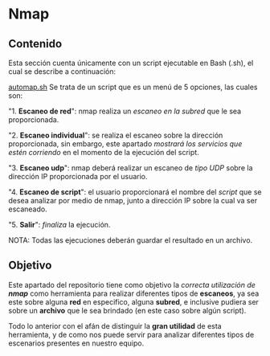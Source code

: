 # Nmap
## Contenido
Esta sección cuenta únicamente con un script ejecutable en Bash (.sh), el cual se describe a continuación:

[automap.sh](https://github.com/Yaayoo15/PIA/blob/main/Nmap/automap.sh)
Se trata de un script que es un menú de 5 opciones, las cuales son:

"1. **Escaneo de red**": nmap realiza un *escaneo en la subred* que le sea proporcionada.
 
 "2. **Escaneo individual**": se realiza el escaneo sobre la dirección proporcionada, sin embargo, este apartado *mostrará los servicios que estén corriendo* en el momento de la ejecución del script.

"3. **Escaneo udp**": nmap deberá realizar un escaneo de *tipo UDP* sobre la dirección IP proporcionada por el usuario.

"4. **Escaneo de script**": el usuario proporcionará el nombre del *script* que se desea analizar por medio de nmap, junto a dirección IP sobre la cual va ser escaneado.

"5. **Salir**": *finaliza* la ejecución.

NOTA: Todas las ejecuciones deberán guardar el resultado en un archivo.

## Objetivo
Este apartado del repositorio tiene como objetivo la *correcta utilización de **nmap*** como herramienta para realizar diferentes tipos de **escaneos**, ya sea este sobre alguna **red** en especifico, alguna **subred**, e inclusive pudiera ser sobre un **archivo** que le sea brindado (en este caso sobre algún script).

Todo lo anterior con el afán de distinguir la **gran utilidad** de esta herramienta, y de como nos puede servir para analizar diferentes tipos de escenarios presentes en nuestro equipo.
